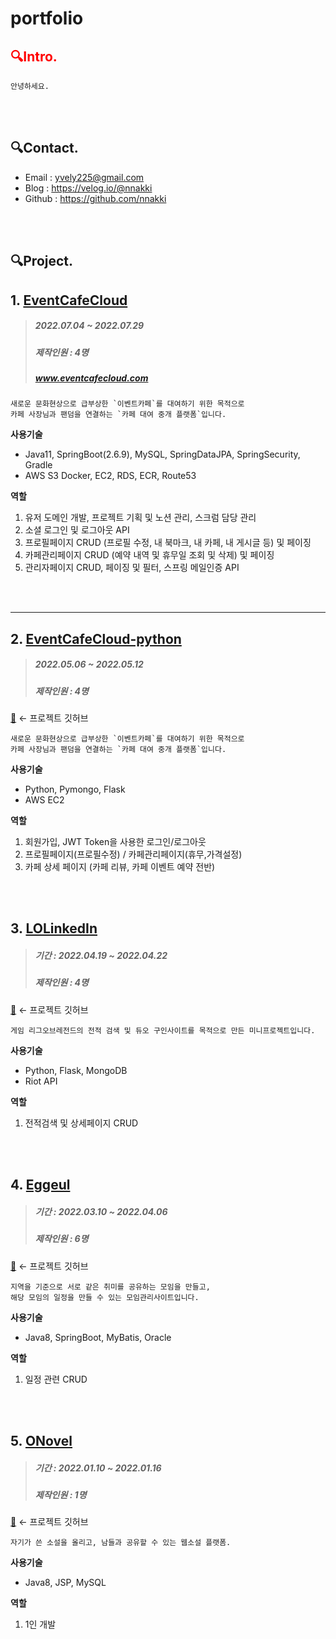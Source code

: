 # portfolio


## <span style="color:red">🔍Intro.</span> 
``` 
안녕하세요. 
```

</br>
</br>

## 🔍Contact.
- Email : yvely225@gmail.com
- Blog : https://velog.io/@nnakki
- Github : https://github.com/nnakki
</br>
</br>

## 🔍Project.
## 1. [EventCafeCloud](https://github.com/nnakki/eventcafecloud#readme)
> ##### 2022.07.04 ~ 2022.07.29
> ##### 제작인원 : 4명
> ##### www.eventcafecloud.com

```
새로운 문화현상으로 급부상한 `이벤트카페`를 대여하기 위한 목적으로 
카페 사장님과 팬덤을 연결하는 `카페 대여 중개 플랫폼`입니다.
```


**사용기술** 
- Java11, SpringBoot(2.6.9), MySQL, SpringDataJPA, SpringSecurity, Gradle
- AWS S3 Docker, EC2, RDS, ECR, Route53


**역할** 
 1. 유저 도메인 개발, 프로젝트 기획 및 노션 관리, 스크럼 담당 관리
 2. 소셜 로그인 및 로그아웃 API 
 3. 프로필페이지 CRUD (프로필 수정, 내 북마크, 내 카페, 내 게시글 등) 및 페이징
 4. 카페관리페이지 CRUD (예약 내역 및 휴무일 조회 및 삭제) 및 페이징
 5. 관리자페이지 CRUD, 페이징 및 필터, 스프링 메일인증 API


</br>
</br>

---

## 2. [EventCafeCloud-python](www.eventcafecloud.com)
> ##### 2022.05.06 ~ 2022.05.12
> ##### 제작인원 : 4명
[🔗](https://github.com/nnakki/EventCafeCloud-Python) ← 프로젝트 깃허브

```
새로운 문화현상으로 급부상한 `이벤트카페`를 대여하기 위한 목적으로 
카페 사장님과 팬덤을 연결하는 `카페 대여 중개 플랫폼`입니다.
```

**사용기술** 
- Python, Pymongo, Flask
- AWS EC2

**역할** 
1. 회원가입, JWT Token을 사용한 로그인/로그아웃
2. 프로필페이지(프로필수정) / 카페관리페이지(휴무,가격설정)
3. 카페 상세 페이지 (카페 리뷰, 카페 이벤트 예약 전반)  
  
  
</br>
</br>



## 3. [LOLinkedIn]()
> ##### 기간 : 2022.04.19 ~ 2022.04.22
> ##### 제작인원 : 4명
[🔗](https://github.com/nnakki/lolinkedin) ← 프로젝트 깃허브

```
게임 리그오브레전드의 전적 검색 및 듀오 구인사이트를 목적으로 만든 미니프로젝트입니다.
```

**사용기술** 
- Python, Flask, MongoDB
- Riot API

**역할** 

1. 전적검색 및 상세페이지 CRUD

</br>
</br>


## 4. [Eggeul]()
> ##### 기간 : 2022.03.10 ~ 2022.04.06
> ##### 제작인원 : 6명
[🔗](https://github.com/nnakki/Eggeul) ← 프로젝트 깃허브

```
지역을 기준으로 서로 같은 취미를 공유하는 모임을 만들고, 
해당 모임의 일정을 만들 수 있는 모임관리사이트입니다.
```

**사용기술** 
- Java8, SpringBoot, MyBatis, Oracle


**역할** 

1. 일정 관련 CRUD

</br>
</br>

## 5. [ONovel]()
> ##### 기간 : 2022.01.10 ~ 2022.01.16
> ##### 제작인원 : 1명
[🔗](https://github.com/nnakki/Eggeul) ← 프로젝트 깃허브

```
자기가 쓴 소설을 올리고, 남들과 공유할 수 있는 웹소설 플랫폼.
```

**사용기술** 
- Java8, JSP, MySQL


**역할** 

1. 1인 개발


